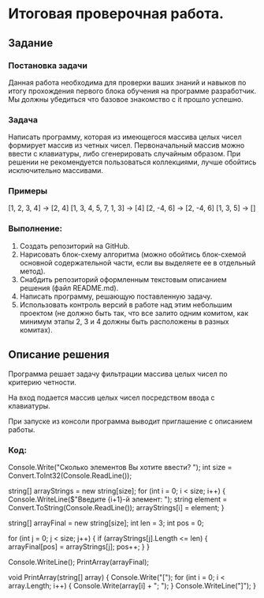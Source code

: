 # Итоговая проверочная работа.

## Задание


### Постановка задачи
Данная работа необходима для проверки ваших знаний и навыков по итогу прохождения первого блока обучения на программе разработчик. Мы должны убедиться что базовое знакомство с it прошло успешно.

### Задача
Написать программу, которая из имеющегося массива целых чисел формирует массив из четных чисел. Первоначальный массив можно ввести с клавиатуры, либо сгенерировать случайным образом. При решении не рекомендуется пользоваться коллекциями, лучше обойтись исключительно массивами.

### Примеры

[1, 2, 3, 4] -> [2, 4]
[1, 3, 4, 5, 7, 1, 3] -> [4]
[2, -4, 6] -> [2, -4, 6]
[1, 3, 5] -> []

### Выполнение:

1. Создать репозиторий на GitHub.
2. Нарисовать блок-схему алгоритма (можно обойтись блок-схемой основной содержательной части, если вы выделяете ее в отдельный метод).
3. Снабдить репозиторий оформленным текстовым описанием решения (файл README.md).
4. Написать программу, решающую поставленную задачу.
5. Использовать контроль версий в работе над этим небольшим проектом (не должно быть так, что все залито одним комитом, как минимум этапы 2, 3 и 4 должны быть расположены в разных комитах).

## Описание решения
Программа решает задачу фильтрации массива целых чисел по критерию четности.

На вход подается массив целых чисел посредством ввода с клавиатуры.

При запуске из консоли программа выводит приглашение с описанием работы.

### Код:

Console.Write("Сколько элементов Вы хотите ввести? ");
int size = Convert.ToInt32(Console.ReadLine());

string[] arrayStrings = new string[size];
for (int i = 0; i < size; i++)
{
    Console.WriteLine($"Введите {i+1}-й элемент: ");
    string element = Convert.ToString(Console.ReadLine());
    arrayStrings[i] = element;
}

string[] arrayFinal = new string[size];
int len = 3;
int pos = 0;

for (int j = 0; j < size; j++)
{
    if (arrayStrings[j].Length <= len)
    {
        arrayFinal[pos] = arrayStrings[j];
        pos++;
    }
}

Console.WriteLine();
PrintArray(arrayFinal);


void PrintArray(string[] array)
{
    Console.Write("[");
    for (int i = 0; i < array.Length; i++)
    {
        Console.Write(array[i] + "; ");
    }
    Console.WriteLine("]");
}

